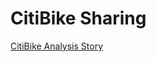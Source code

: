 # CitiBike Sharing 

[CitiBike Analysis Story](https://public.tableau.com/app/profile/dante.salgado/viz/CitiBike_16630262447970/CitiBikeSharingAnalysis?publish=yes)
